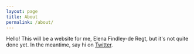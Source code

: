 ```yaml
---
layout: page
title: About
permalink: /about/
---
```

Hello! This will be a website for me, Elena Findley-de Regt, but it's not quite done yet. In the meantime, say hi on [Twitter](https://twitter.com/ejfdr).
